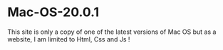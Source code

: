 # Mac-OS-20.0.1
This site is only a copy of one of the latest versions of Mac OS but as a website, I am limited to Html, Css and Js !

